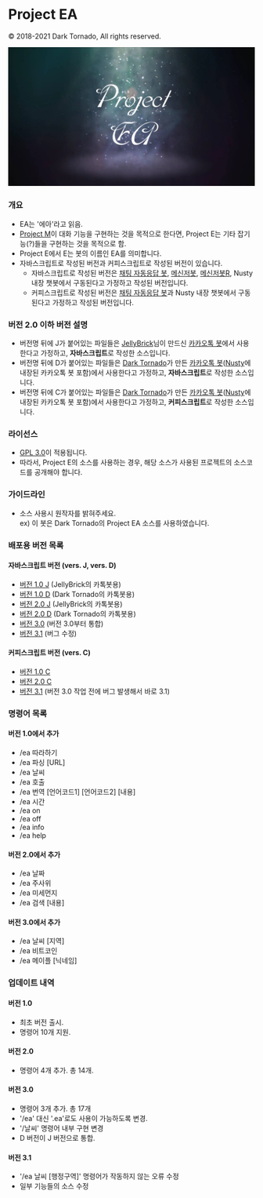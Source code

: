 # Project EA

© 2018-2021 Dark Tornado, All rights reserved.

<img src="https://raw.githubusercontent.com/DarkTornado/ProjectE/master/PojectEA.png"><br>

### 개요
 * EA는 '에아'라고 읽음.
 * [Project M](https://github.com/DarkTornado/ProjectM)이 대화 기능을 구현하는 것을 목적으로 한다면, Project E는 기타 잡기능(?)들을 구현하는 것을 목적으로 함.
 * Project E에서 E는 봇의 이름인 EA를 의미합니다.
 * 자바스크립트로 작성된 버전과 커피스크립트로 작성된 버전이 있습니다.
   * 자바스크립트로 작성된 버전은 [채팅 자동응답 봇](https://play.google.com/store/apps/details?id=com.darktornado.chatbot), [메신저봇](https://play.google.com/store/apps/details?id=com.xfl.kakaotalkbot), [메신저봇R](https://play.google.com/store/apps/details?id=com.xfl.msgbot), Nusty 내장 챗봇에서 구동된다고 가정하고 작성된 버전입니다.
   * 커피스크립트로 작성된 버전은 [채팅 자동응답 봇](https://play.google.com/store/apps/details?id=com.darktornado.chatbot)과 Nusty 내장 챗봇에서 구동된다고 가정하고 작성된 버전입니다.
 
 ### 버전 2.0 이하 버전 설명
 * 버전명 뒤에 J가 붙어있는 파일들은 [JellyBrick](https://github.com/JellyBrick)님이 만드신 [카카오톡 봇](https://play.google.com/store/apps/details?id=be.zvz.newskbot)에서 사용한다고 가정하고, <b>자바스크립트</b>로 작성한 소스입니다.
 * 버전명 뒤에 D가 붙어있는 파일들은 [Dark Tornado](https://github.com/DarkTornado)가 만든 [카카오톡 봇](https://play.google.com/store/apps/details?id=com.darktornado.kakaobot)([Nusty](https://play.google.com/store/apps/details?id=com.darktornado.nusty)에 내장된 카카오톡 봇 포함)에서 사용한다고 가정하고, <b>자바스크립트</b>로 작성한 소스입니다.
 * 버전명 뒤에 C가 붙어있는 파일들은 [Dark Tornado](https://github.com/DarkTornado)가 만든 [카카오톡 봇](https://play.google.com/store/apps/details?id=com.darktornado.kakaobot)([Nusty](https://play.google.com/store/apps/details?id=com.darktornado.nusty)에 내장된 카카오톡 봇 포함)에서 사용한다고 가정하고, <b>커피스크립트</b>로 작성한 소스입니다.

### 라이선스
 * [GPL 3.0](http://www.gnu.org/licenses/gpl-3.0.html)이 적용됩니다.
 * 따라서, Project E의 소스를 사용하는 경우, 해당 소스가 사용된 프로젝트의 소스코드를 공개해야 합니다.

### 가이드라인
* 소스 사용시 원작자를 밝혀주세요.<br>
 ex) 이 봇은 Dark Tornado의 Project EA 소스를 사용하였습니다.

### 배포용 버전 목록

#### 자바스크립트 버전 (vers. J, vers. D)
 * [버전 1.0 J](./release/Project%20EA%201.0%20J.js) (JellyBrick의 카톡봇용)
 * [버전 1.0 D](./release/Project%20EA%201.0%20D.js) (Dark Tornado의 카톡봇용)
 * [버전 2.0 J](./release/Project%20EA%202.0%20J.js) (JellyBrick의 카톡봇용)
 * [버전 2.0 D](./release/Project%20EA%202.0%20D.js) (Dark Tornado의 카톡봇용)
 * [버전 3.0](./release/Project%20EA%203.0.js) (버전 3.0부터 통합)
 * [버전 3.1](./release/Project%20EA%203.1.js) (버그 수정)

#### 커피스크립트 버전 (vers. C)
 * [버전 1.0 C](./release/Project%20EA%201.0%20C.coffee)
 * [버전 2.0 C](./release/Project%20EA%202.0%20C.coffee)
 * [버전 3.1](./release/Project%20EA%203.1.coffee) (버전 3.0 작업 전에 버그 발생해서 바로 3.1)

### 명령어 목록
#### 버전 1.0에서 추가
 * /ea 따라하기
 * /ea 파싱 \[URL\]
 * /ea 날씨
 * /ea 호출
 * /ea 번역 \[언어코드1\] \[언어코드2\] \[내용\]
 * /ea 시간
 * /ea on
 * /ea off
 * /ea info
 * /ea help
 
#### 버전 2.0에서 추가
 * /ea 날짜
 * /ea 주사위
 * /ea 미세먼지
 * /ea 검색 \[내용\]

#### 버전 3.0에서 추가
 * /ea 날씨 \[지역\]
 * /ea 비트코인
 * /ea 메이플 \[닉네임\]
 
### 업데이트 내역
#### 버전 1.0
 * 최초 버전 출시.
 * 명령어 10개 지원.
 
#### 버전 2.0
 * 명령어 4개 추가. 총 14개.

#### 버전 3.0
 * 명령어 3개 추가. 총 17개
 * '/ea' 대신 '.ea'로도 사용이 가능하도록 변경.
 * '/날씨' 명령어 내부 구현 변경
 * D 버전이 J 버전으로 통합.

#### 버전 3.1
 * '/ea 날씨 \[행정구역\]' 명령어가 작동하지 않는 오류 수정
 * 일부 기능들의 소스 수정
